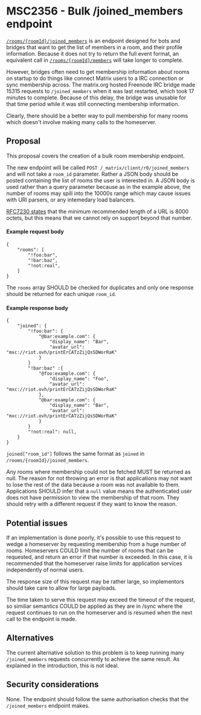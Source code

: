 # MSC2356 - Bulk /joined_members endpoint

[`/rooms/{roomId}/joined_members`](https://matrix.org/docs/spec/client_server/r0.6.0#get-matrix-client-r0-rooms-roomid-joined-members)
is an endpoint designed for bots and bridges that want to get the list of members
in a room, and their profile information. Because it does not try to return the full event format, 
an equivalent call in [`/rooms/{roomId}/members`](https://matrix.org/docs/spec/client_server/r0.6.0#get-matrix-client-r0-rooms-roomid-members)
will take longer to complete. 

However, bridges often need to get membership information about rooms on startup to do things like
connect Matrix users to a IRC connection or sync membership across. The matrix.org hosted Freenode
IRC bridge made 15315 requests to `/joined_members`  when it was last restarted, which took 17 minutes
to complete. Because of this delay, the bridge was unusable for that time period while it was still
connecting membership information.

Clearly, there should be a better way to pull membership for many rooms which doesn't involve making
many calls to the homeserver.

## Proposal

This proposal covers the creation of a bulk room membership endpoint. 

The new endpoint will be called `POST /_matrix/client/r0/joined_members` and will not
take a `room_id` parameter. Rather a JSON body should be posted containing the list of rooms the
user is interested in. A JSON body is used rather than a query parameter because as in the example
above, the number of rooms may spill into the 10000s range which may cause issues with URI parsers,
or any intemedary load balancers. 

[RFC7230 states](https://tools.ietf.org/html/rfc7230#section-3.1.1) that the minimum recommended
length of a URL is 8000 octets, but this means that we cannot rely on support beyond that number.

#### Example request body

```
{
    "rooms": [
        "!foo:bar",
        "!bar:baz",
        "!not:real",
    ]
}
```

The `rooms` array SHOULD be checked for duplicates and only one response should
be returned for each unique `room_id`.

#### Example response body

```
{
    "joined": {
        "!foo:bar": {
            "@bar:example.com": {
                "display_name": "Bar",
                "avatar_url": "mxc://riot.ovh/printErCATzZijQsSDWorRaK"
            }
        }
        "!bar:baz" :{
            "@foo:example.com": {
                "display_name": "Foo",
                "avatar_url": "mxc://riot.ovh/printErCATzZijQsSDWorRaK"
            },
            "@bar:example.com": {
                "display_name": "Bar",
                "avatar_url": "mxc://riot.ovh/printErCATzZijQsSDWorRaK"
            }
        }
        "!not:real": null,
    }
}
```

`joined["room_id"]` follows the same format as `joined` in `/rooms/{roomId}/joined_members`.

Any rooms where membership could not be fetched MUST be returned as null.
The reason for not throwing an error is that applications may not want to lose the 
rest of the data because a room was not available to them. Applications SHOULD infer
that a `null` value means the authenticated user does not have permission to view the
membership of that room. They should retry with a different request if they want to 
know the reason.


## Potential issues

If an implementation is done poorly, it's possible to use this request to wedge
a homeserver by requesting membership from a huge number of rooms. Homeservers COULD
limit the number of rooms that can be requested, and return an error if that number is
exceeded. In this case, it is recommended that the homeserver raise limits for 
application services independently of normal users.

The response size of this request may be rather large, so implementors should take care to
allow for large payloads.

The time taken to serve this request may exceed the timeout of the request, so similiar semantics
COULD be applied as they are in /sync where the request continues to run on the homeserver
and is resumed when the next call to the endpoint is made.

## Alternatives

The current alternative solution to this problem is to keep running many `/joined_members`
requests concurrently to achieve the same result. As explained in the
introduction, this is not ideal.

## Security considerations

None. The endpoint should follow the same authorisation checks that the `/joined_members` endpoint makes.
